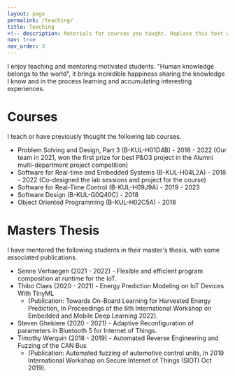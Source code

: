 ```yaml
---
layout: page
permalink: /teaching/
title: Teaching
<!-- description: Materials for courses you taught. Replace this text with your description. -->
nav: true
nav_order: 3
---
```

I enjoy teaching and mentoring motivated students. "Human knowledge belongs to the world", it brings incredible happiness sharing the knowledge I know and in the process learning and accumulating interesting experiences.

# Courses
I teach or have previously thought the following lab courses.

- Problem Solving and Design, Part 3 (B-KUL-H01D4B) - 2018 - 2022 (Our team in 2021, won the first prize for best P&O3 project in the Alumni multi-department project competition)
- Software for Real-time and Embedded Systems (B-KUL-H04L2A) - 2018 - 2022 (Co-designed the lab sessions and project for the course)
- Software for Real-Time Control (B-KUL-H09J9A) - 2019 - 2023
- Software Design (B-KUL-G0Q40C) - 2018
- Object Oriented Programming (B-KUL-H02C5A) - 2018

# Masters Thesis
I have mentored the following students in their master's thesis, with some associated publications.
- Senne Verhaegen (2021 - 2022) - Flexible and efficient program composition at runtime for the IoT.
- Thibo Claes (2020 - 2021) - Energy Prediction Modeling on IoT Devices With TinyML
	- (Publication: Towards On-Board Learning for Harvested Energy Prediction, In Proceedings of the 6th International Workshop on Embedded and Mobile Deep Learning 2022).
- Steven Ghekiere (2020 - 2021) - Adaptive Reconfiguration of parameters in Bluetooth 5 for Internet of Things.
- Timothy Werquin (2018 - 2019) - Automated Reverse Engineering and Fuzzing of the CAN Bus
	- (Publication: Automated fuzzing of automotive control units, In 2019 International Workshop on Secure Internet of Things (SIOT) Oct 2019).
